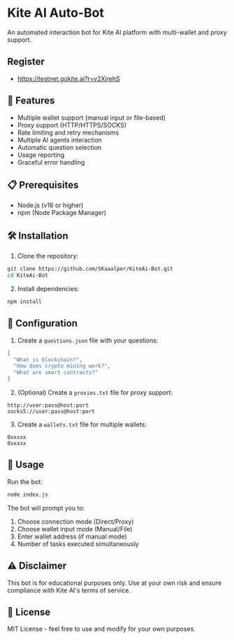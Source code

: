 # Kite AI Auto-Bot

An automated interaction bot for Kite AI platform with multi-wallet and proxy support.

## Register 

- https://testnet.gokite.ai?r=v2XjrehS

## 🌟 Features

- Multiple wallet support (manual input or file-based)
- Proxy support (HTTP/HTTPS/SOCKS)
- Rate limiting and retry mechanisms
- Multiple AI agents interaction
- Automatic question selection
- Usage reporting
- Graceful error handling

## 📋 Prerequisites

- Node.js (v16 or higher)
- npm (Node Package Manager)

## 🛠️ Installation

1. Clone the repository:
```bash
git clone https://github.com/SKaaalper/KiteAi-Bot.git
cd KiteAi-Bot
```

2. Install dependencies:
```bash
npm install
```

## 📝 Configuration

1. Create a `questions.json` file with your questions:
```json
[
  "What is blockchain?",
  "How does crypto mining work?",
  "What are smart contracts?"
]
```

2. (Optional) Create a `proxies.txt` file for proxy support:
```
http://user:pass@host:port
socks5://user:pass@host:port
```

3. Create a `wallets.txt` file for multiple wallets:
```
0xxxxx
0xxxxx
```

## 🚀 Usage

Run the bot:
```bash
node index.js
```

The bot will prompt you to:
1. Choose connection mode (Direct/Proxy)
2. Choose wallet input mode (Manual/File)
3. Enter wallet address (if manual mode)
4. Number of tasks executed simultaneously



## ⚠️ Disclaimer

This bot is for educational purposes only. Use at your own risk and ensure compliance with Kite AI's terms of service.

## 📜 License

MIT License - feel free to use and modify for your own purposes.
